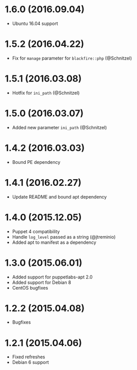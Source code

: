 # 1.6.0 (2016.09.04)

* Ubuntu 16.04 support

# 1.5.2 (2016.04.22)

* Fix for `manage` parameter for `blackfire::php` (@Schnitzel)

# 1.5.1 (2016.03.08)

* Hotfix for `ini_path` (@Schnitzel)

# 1.5.0 (2016.03.07)

* Added new parameter `ini_path` (@Schnitzel)

# 1.4.2 (2016.03.03)

* Bound PE dependency

# 1.4.1 (2016.02.27)

* Update README and bound apt dependency

# 1.4.0 (2015.12.05)

* Puppet 4 compatibility
* Handle `log_level` passed as a string (@jtreminio)
* Added apt to manifest as a dependency 


# 1.3.0 (2015.06.01)

* Added support for puppetlabs-apt 2.0
* Added support for Debian 8
* CentOS bugfixes


# 1.2.2 (2015.04.08)

* Bugfixes


# 1.2.1 (2015.04.06)

* Fixed refreshes
* Debian 6 support


